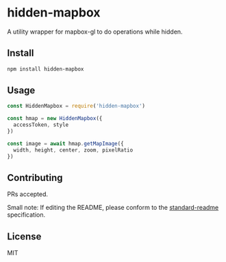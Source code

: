 # hidden-mapbox

A utility wrapper for mapbox-gl to do operations while hidden.

## Install

```sh
npm install hidden-mapbox
```

## Usage

```js
const HiddenMapbox = require('hidden-mapbox')

const hmap = new HiddenMapbox({
  accessToken, style
})

const image = await hmap.getMapImage({
  width, height, center, zoom, pixelRatio
})
```

## Contributing

PRs accepted.

Small note: If editing the README, please conform to the [standard-readme](https://github.com/RichardLitt/standard-readme) specification.


## License

MIT
